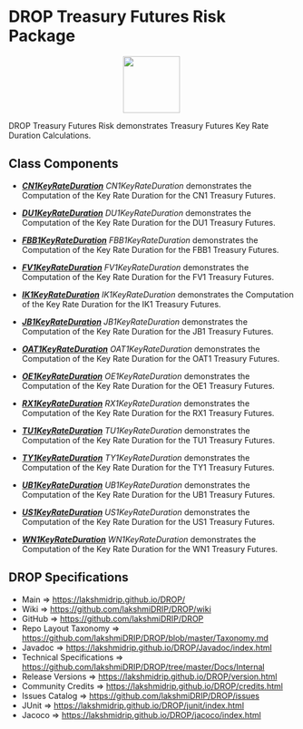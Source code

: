 # DROP Treasury Futures Risk Package

<p align="center"><img src="https://github.com/lakshmiDRIP/DROP/blob/master/DRIP_Logo.gif?raw=true" width="100"></p>

DROP Treasury Futures Risk demonstrates Treasury Futures Key Rate Duration Calculations.


## Class Components

 * [***CN1KeyRateDuration***](https://github.com/lakshmiDRIP/DROP/tree/master/src/main/java/org/drip/sample/treasuryfuturesrisk/CN1KeyRateDuration.java)
 <i>CN1KeyRateDuration</i> demonstrates the Computation of the Key Rate Duration for the CN1 Treasury Futures.

 * [***DU1KeyRateDuration***](https://github.com/lakshmiDRIP/DROP/tree/master/src/main/java/org/drip/sample/treasuryfuturesrisk/DU1KeyRateDuration.java)
 <i>DU1KeyRateDuration</i> demonstrates the Computation of the Key Rate Duration for the DU1 Treasury Futures.

 * [***FBB1KeyRateDuration***](https://github.com/lakshmiDRIP/DROP/tree/master/src/main/java/org/drip/sample/treasuryfuturesrisk/FBB1KeyRateDuration.java)
 <i>FBB1KeyRateDuration</i> demonstrates the Computation of the Key Rate Duration for the FBB1 Treasury Futures.

 * [***FV1KeyRateDuration***](https://github.com/lakshmiDRIP/DROP/tree/master/src/main/java/org/drip/sample/treasuryfuturesrisk/FV1KeyRateDuration.java)
 <i>FV1KeyRateDuration</i> demonstrates the Computation of the Key Rate Duration for the FV1 Treasury Futures.

 * [***IK1KeyRateDuration***](https://github.com/lakshmiDRIP/DROP/tree/master/src/main/java/org/drip/sample/treasuryfuturesrisk/IK1KeyRateDuration.java)
 <i>IK1KeyRateDuration</i> demonstrates the Computation of the Key Rate Duration for the IK1 Treasury Futures.

 * [***JB1KeyRateDuration***](https://github.com/lakshmiDRIP/DROP/tree/master/src/main/java/org/drip/sample/treasuryfuturesrisk/JB1KeyRateDuration.java)
 <i>JB1KeyRateDuration</i> demonstrates the Computation of the Key Rate Duration for the JB1 Treasury Futures.

 * [***OAT1KeyRateDuration***](https://github.com/lakshmiDRIP/DROP/tree/master/src/main/java/org/drip/sample/treasuryfuturesrisk/OAT1KeyRateDuration.java)
 <i>OAT1KeyRateDuration</i> demonstrates the Computation of the Key Rate Duration for the OAT1 Treasury Futures.

 * [***OE1KeyRateDuration***](https://github.com/lakshmiDRIP/DROP/tree/master/src/main/java/org/drip/sample/treasuryfuturesrisk/OE1KeyRateDuration.java)
 <i>OE1KeyRateDuration</i> demonstrates the Computation of the Key Rate Duration for the OE1 Treasury Futures.

 * [***RX1KeyRateDuration***](https://github.com/lakshmiDRIP/DROP/tree/master/src/main/java/org/drip/sample/treasuryfuturesrisk/RX1KeyRateDuration.java)
 <i>RX1KeyRateDuration</i> demonstrates the Computation of the Key Rate Duration for the RX1 Treasury Futures.

 * [***TU1KeyRateDuration***](https://github.com/lakshmiDRIP/DROP/tree/master/src/main/java/org/drip/sample/treasuryfuturesrisk/TU1KeyRateDuration.java)
 <i>TU1KeyRateDuration</i> demonstrates the Computation of the Key Rate Duration for the TU1 Treasury Futures.

 * [***TY1KeyRateDuration***](https://github.com/lakshmiDRIP/DROP/tree/master/src/main/java/org/drip/sample/treasuryfuturesrisk/TY1KeyRateDuration.java)
 <i>TY1KeyRateDuration</i> demonstrates the Computation of the Key Rate Duration for the TY1 Treasury Futures.

 * [***UB1KeyRateDuration***](https://github.com/lakshmiDRIP/DROP/tree/master/src/main/java/org/drip/sample/treasuryfuturesrisk/UB1KeyRateDuration.java)
 <i>UB1KeyRateDuration</i> demonstrates the Computation of the Key Rate Duration for the UB1 Treasury Futures.

 * [***US1KeyRateDuration***](https://github.com/lakshmiDRIP/DROP/tree/master/src/main/java/org/drip/sample/treasuryfuturesrisk/US1KeyRateDuration.java)
 <i>US1KeyRateDuration</i> demonstrates the Computation of the Key Rate Duration for the US1 Treasury Futures.

 * [***WN1KeyRateDuration***](https://github.com/lakshmiDRIP/DROP/tree/master/src/main/java/org/drip/sample/treasuryfuturesrisk/WN1KeyRateDuration.java)
 <i>WN1KeyRateDuration</i> demonstrates the Computation of the Key Rate Duration for the WN1 Treasury Futures.


## DROP Specifications

 * Main                     => https://lakshmidrip.github.io/DROP/
 * Wiki                     => https://github.com/lakshmiDRIP/DROP/wiki
 * GitHub                   => https://github.com/lakshmiDRIP/DROP
 * Repo Layout Taxonomy     => https://github.com/lakshmiDRIP/DROP/blob/master/Taxonomy.md
 * Javadoc                  => https://lakshmidrip.github.io/DROP/Javadoc/index.html
 * Technical Specifications => https://github.com/lakshmiDRIP/DROP/tree/master/Docs/Internal
 * Release Versions         => https://lakshmidrip.github.io/DROP/version.html
 * Community Credits        => https://lakshmidrip.github.io/DROP/credits.html
 * Issues Catalog           => https://github.com/lakshmiDRIP/DROP/issues
 * JUnit                    => https://lakshmidrip.github.io/DROP/junit/index.html
 * Jacoco                   => https://lakshmidrip.github.io/DROP/jacoco/index.html
